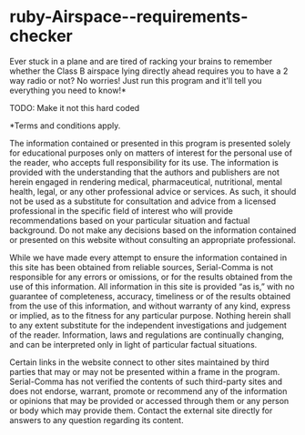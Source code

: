 # ruby-Airspace--requirements-checker
Ever stuck in a plane and are tired of racking your brains to remember whether the Class B airspace lying directly ahead requires you to have a 2 way radio or not? No worries! Just run this program and it'll tell you everything you need to know!* 
  
  
  

  
  

  
  
  TODO: Make it not this hard coded
  

  
  

  
  
*Terms and conditions apply.
  
  
The information contained or presented in this program is presented solely for educational purposes only on matters of interest for the personal use of the reader, who accepts full responsibility for its use. The information is provided with the understanding that the authors and publishers are not herein engaged in rendering medical, pharmaceutical, nutritional, mental health, legal, or any other professional advice or services. As such, it should not be used as a substitute for consultation and advice from a licensed professional in the specific field of interest who will provide recommendations based on your particular situation and factual background.  Do not make any decisions based on the information contained or presented on this website without consulting an appropriate professional.

While we have made every attempt to ensure the information contained in this site has been obtained from reliable sources, Serial-Comma is not responsible for any errors or omissions, or for the results obtained from the use of this information. All information in this site is provided “as is,” with no guarantee of completeness, accuracy, timeliness or of the results obtained from the use of this information, and without warranty of any kind, express or implied, as to the fitness for any particular purpose. Nothing herein shall to any extent substitute for the independent investigations and judgement of the reader. Information, laws and regulations are continually changing, and can be interpreted only in light of particular factual situations.

Certain links in the website connect to other sites maintained by third parties that may or may not be presented within a frame in the program. Serial-Comma has not verified the contents of such third-party sites and does not endorse, warrant, promote or recommend any of the information or opinions that may be provided or accessed through them or any person or body which may provide them.  Contact the external site directly for answers to any question regarding its content.
